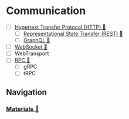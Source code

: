 # Communication

- [ ] [Hypertext Transfer Protocol (HTTP) 📂](./http/readme.md)
  - [ ] [Representational State Transfer (REST) 📂](./architecture/REST/readme.md)
  - [ ] [GraphQL 📂](./architecture/graphql/readme.md)
- [ ] [WebSocket 📂](./websocket/readme.md)
- [ ] WebTransport
- [ ] [RPC 📂](./RPC/readme.md)
  - [ ] gRPC
  - [ ] tRPC

## Navigation

### [Materials 📂](./materials.md)
